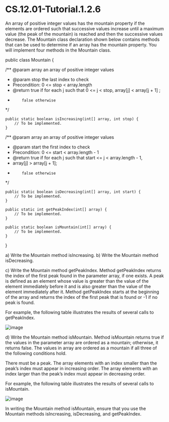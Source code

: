 # CS.12.01-Tutorial.1.2.6

An array of positive integer values has the mountain property if the elements are ordered such that successive values increase until a maximum value (the peak of the mountain) is reached and then the successive values decrease. The Mountain class declaration shown below contains methods that can be used to determine if an array has the mountain property. You will implement four methods in the Mountain class.

public class Mountain {

  /** @param array an array of positive integer values
  * @param stop the last index to check
  * Precondition: 0 <= stop < array.length
  * @return true if for each j such that 0 <= j < stop, array[j] < array[j + 1] ;
  *         false otherwise
  */
  
	public static boolean isIncreasing(int[] array, int stop) {
		// To be implemented.
	}

  /** @param array an array of positive integer values
  * @param start the first index to check
  * Precondition: 0 <= start < array.length - 1
  * @return true if for each j such that start <= j < array.length - 1,
  * array[j] > array[j + 1];
  *         false otherwise
  */
  
	public static boolean isDecreasing(int[] array, int start) {
		// To be implemented.
	}

	public static int getPeakIndex(int[] array) {
		// To be implemented.
	}

	public static boolean isMountain(int[] array) {
		// To be implemented.
	}
}

a) Write the Mountain method isIncreasing. 
b) Write the Mountain method isDecreasing.

c) Write the Mountain method getPeakIndex. Method getPeakIndex returns the index of the first peak found in the parameter array, if one exists. A peak is defined as an element whose value is greater than the value of the element immediately before it and is also greater than the value of the element immediately after it. Method getPeakIndex starts at the beginning of the array and returns the index of the first peak that is found or -1 if no peak is found. 

For example, the following table illustrates the results of several calls to getPeakIndex.

![image](https://github.com/techarenz/CS.12.01-Tutorial.1.2.6/assets/57818506/783a72ed-dba9-4157-a358-61467caa7a7d)

d) Write the Mountain method isMountain. Method isMountain returns true if the values in the parameter array are ordered as a mountain; otherwise, it returns false. The values in array are ordered as a mountain if all three of the following conditions hold.

There must be a peak.
The array elements with an index smaller than the peak’s index must appear in increasing order.
The array elements with an index larger than the peak’s index must appear in decreasing order.

For example, the following table illustrates the results of several calls to isMountain.

![image](https://github.com/techarenz/CS.12.01-Tutorial.1.2.6/assets/57818506/28d19669-9d24-4ef9-b9ac-92d57454e7d6)

In writing the Mountain method isMountain, ensure that you use the Mountain methods isIncreasing, isDecreasing, and getPeakIndex.
